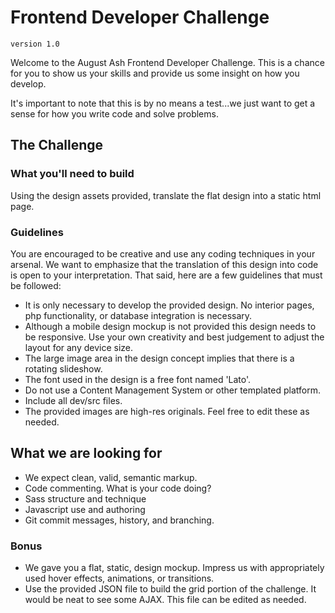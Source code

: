 # Frontend Developer Challenge

`version 1.0`

Welcome to the August Ash Frontend Developer Challenge. This is a chance for you to show us your skills and provide us some insight on how you develop.

It's important to note that this is by no means a test...we just want to get a sense for how you write code and solve problems.

## The Challenge 

### What you'll need to build

Using the design assets provided, translate the flat design into a static html page.

### Guidelines

You are encouraged to be creative and use any coding techniques in your arsenal. We want to emphasize that the translation of this design into code is open to your interpretation. That said, here are a few guidelines that must be followed:

* It is only necessary to develop the provided design. No interior pages, php functionality, or database integration is necessary. 
* Although a mobile design mockup is not provided this design needs to be responsive. Use your own creativity and best judgement to adjust the layout for any device size.
* The large image area in the design concept implies that there is a rotating slideshow.
* The font used in the design is a free font named 'Lato'.
* Do not use a Content Management System or other templated platform.
* Include all dev/src files.
* The provided images are high-res originals. Feel free to edit these as needed.

## What we are looking for
* We expect clean, valid, semantic markup.
* Code commenting. What is your code doing?
* Sass structure and technique
* Javascript use and authoring
* Git commit messages, history, and branching.

### Bonus
* We gave you a flat, static, design mockup. Impress us with appropriately used hover effects, animations, or transitions.
* Use the provided JSON file to build the grid portion of the challenge. It would be neat to see some AJAX. This file can be edited as needed.


